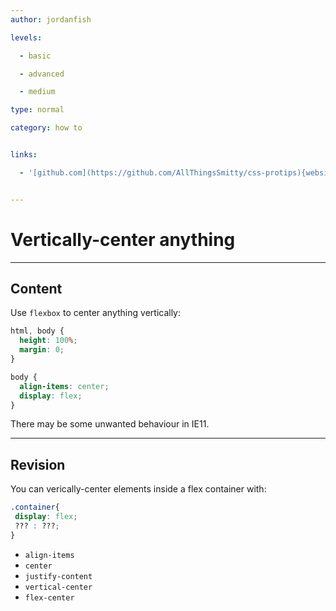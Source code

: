 ```yaml
---
author: jordanfish

levels:

  - basic

  - advanced

  - medium

type: normal

category: how to


links:

  - '[github.com](https://github.com/AllThingsSmitty/css-protips){website}'


---
```


# Vertically-center anything

---
## Content

Use `flexbox` to center anything vertically:

```css
html, body {
  height: 100%;
  margin: 0;
}

body { 
  align-items: center;
  display: flex;
}
```

There may be some unwanted behaviour in IE11.

---
## Revision

You can verically-center elements inside a flex container with:
```css
.container{
 display: flex;
 ??? : ???;
}
```

* `align-items`
* `center`
* `justify-content`
* `vertical-center`
* `flex-center`

 
